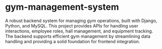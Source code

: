 # gym-management-system
A robust backend system for managing gym operations, built with Django, Python, and MySQL. This project provides APIs for handling user interactions, employee roles, hall management, and equipment tracking. The backend supports efficient gym management by streamlining data handling and providing a solid foundation for frontend integration.
